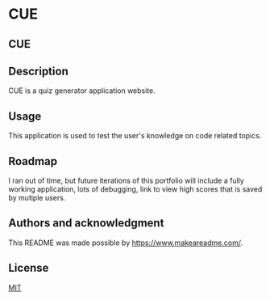 # CUE
## CUE


## Description
 CUE is a quiz generator application website. 

## Usage
This application is used to test the user's knowledge on code related topics.  


## Roadmap
I ran out of time, but future iterations of this portfolio will include a fully working application, lots of debugging, link to view high scores that is saved by mutiple users. 


## Authors and acknowledgment
This README was made possible by https://www.makeareadme.com/. 

## License
[MIT](https://choosealicense.com/licenses/mit/)

